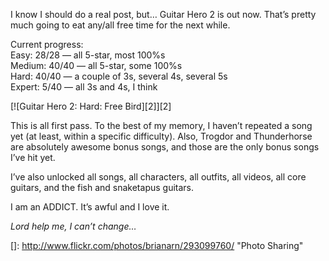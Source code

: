 I know I should do a real post, but… Guitar Hero 2 is out now. That’s pretty much going to eat any/all free time for the next while.

Current progress:  
Easy: 28/28 — all 5-star, most 100%s  
Medium: 40/40 — all 5-star, some 100%s  
Hard: 40/40 — a couple of 3s, several 4s, several 5s  
Expert: 5/40 — all 3s and 4s, I think

[![Guitar Hero 2: Hard: Free Bird][2]][2]

This is all first pass. To the best of my memory, I haven’t repeated a song yet (at least, within a specific difficulty). Also, Trogdor and Thunderhorse are absolutely awesome bonus songs, and those are the only bonus songs I’ve hit yet.

I’ve also unlocked all songs, all characters, all outfits, all videos, all core guitars, and the fish and snaketapus guitars.

I am an ADDICT. It’s awful and I love it.

*Lord help me, I can’t change…*

 []: http://www.flickr.com/photos/brianarn/293099760/ "Photo Sharing"